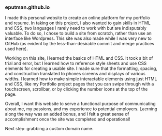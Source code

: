 ### eputman.github.io

I made this personal website to create an online platform for my portfolio and resume. In taking on this project, I also wanted to gain skills in HTML and CSS, two languages I rarely need to work with but are indisputably valuable. To do so, I chose to build a site from scratch, rather than use an interface like Wordpress. This site was also made while I was very new to GitHub (as evident by the less-than-desirable commit and merge practices used here). 

Working on this site, I learned the basics of HTML and CSS. It took a bit of trial and error, but I learned how to reference style sheets and use CSS elements for creating a usable site. I made sure that the formatting, spacing, and construction translated to phones screens and displays of various widths. I learned how to make simple interactable elements using just HTML and CSS, like my Portfolio project pages that you can swipe through with a touchscreen, scrollbar, or by clicking the number icons at the top of the page. 

Overall, I want this website to serve a functional purpose of communicating about me, my passions, and my experience to potential employers. Laerning along the way was an added bonus, and I felt a great sense of accomplishment once the site was completed and operational!

Next step: grabbing a custom domain name. 
